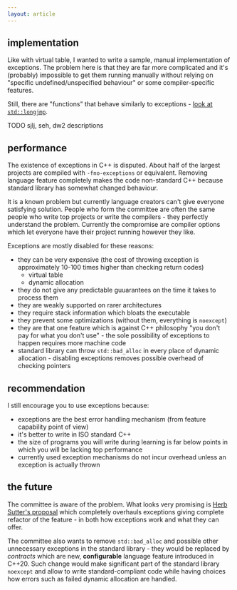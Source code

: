 ```yaml
---
layout: article
---
```


## implementation

Like with virtual table, I wanted to write a sample, manual implementation of exceptions. The problem here is that they are far more complicated and it's (probably) impossible to get them running manually without relying on "specific undefined/unspecified behaviour" or some compiler-specific features.

Still, there are "functions" that behave similarly to exceptions - [look at `std::longjmp`](https://en.cppreference.com/w/cpp/utility/program/longjmp).

TODO sjlj, seh, dw2 descriptions

## performance

The existence of exceptions in C++ is disputed. About half of the largest projects are compiled with `-fno-exceptions` or equivalent. Removing language feature completely makes the code non-standard C++ because standard library has somewhat changed behaviour.

It is a known problem but currently language creators can't give everyone satisfying solution. People who form the committee are often the same people who write top projects or write the compilers - they perfectly understand the problem. Currently the compromise are compiler options which let everyone have their project running however they like.

Exceptions are mostly disabled for these reasons:

- they can be very expensive (the cost of throwing exception is approximately 10-100 times higher than checking return codes)
    - virtual table
    - dynamic allocation
- they do not give any predictable guuarantees on the time it takes to process them
- they are weakly supported on rarer architectures
- they require stack information which bloats the executable
- they prevent some optimizations (without them, everything is `noexcept`)
- they are that one feature which is against C++ philosophy "you don't pay for what you don't use" - the sole possibility of exceptions to happen requires more machine code
- standard library can throw `std::bad_alloc` in every place of dynamic allocation - disabling exceptions removes possible overhead of checking pointers

## recommendation

I still encourage you to use exceptions because:

- exceptions are the best error handling mechanism (from feature capability point of view)
- it's better to write in ISO standard C++
- the size of programs you will write during learning is far below points in which you will be lacking top performance
- currently used exception mechanisms do not incur overhead unless an exception is actually thrown

## the future

The committee is aware of the problem. What looks very promising is [Herb Sutter's proposal](http://www.open-std.org/jtc1/sc22/wg21/docs/papers/2018/p0709r0.pdf) which completely overhauls exceptions giving complete refactor of the feature - in both how exceptions work and what they can offer.

The committee also wants to remove `std::bad_alloc` and possible other unnecessary exceptions in the standard library - they would be replaced by *contracts* which are new, **configurable** language feature introduced in C++20. Such change would make significant part of the standard library `noexcept` and allow to write standard-compliant code while having choices how errors such as failed dynamic allocation are handled.
